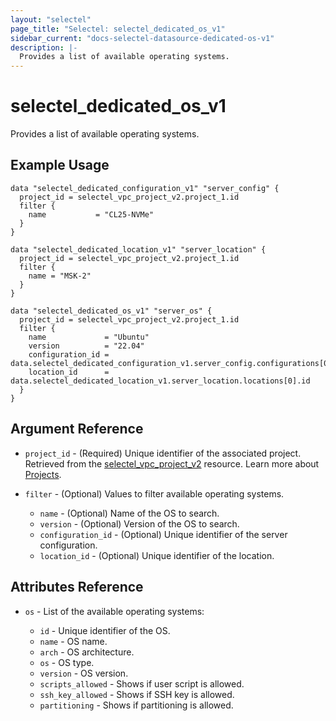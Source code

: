 ```yaml
---
layout: "selectel"
page_title: "Selectel: selectel_dedicated_os_v1"
sidebar_current: "docs-selectel-datasource-dedicated-os-v1"
description: |-
  Provides a list of available operating systems.
---
```


# selectel\_dedicated\_os\_v1

Provides a list of available operating systems.

## Example Usage

```hcl
data "selectel_dedicated_configuration_v1" "server_config" {
  project_id = selectel_vpc_project_v2.project_1.id
  filter {
    name           = "CL25-NVMe"
  }
}

data "selectel_dedicated_location_v1" "server_location" {
  project_id = selectel_vpc_project_v2.project_1.id
  filter {
    name = "MSK-2"
  }
}

data "selectel_dedicated_os_v1" "server_os" {
  project_id = selectel_vpc_project_v2.project_1.id
  filter {
    name             = "Ubuntu"
    version          = "22.04"
    configuration_id = data.selectel_dedicated_configuration_v1.server_config.configurations[0].id
    location_id      = data.selectel_dedicated_location_v1.server_location.locations[0].id
  }
}
```

## Argument Reference

* `project_id` - (Required) Unique identifier of the associated project. Retrieved from the [selectel_vpc_project_v2](https://registry.terraform.io/providers/selectel/selectel/latest/docs/resources/vpc_project_v2) resource. Learn more about [Projects](https://docs.selectel.ru/en/control-panel-actions/projects/about-projects/).

* `filter` - (Optional) Values to filter available operating systems.

    * `name` - (Optional) Name of the OS to search.
    * `version` - (Optional) Version of the OS to search.
    * `configuration_id` - (Optional) Unique identifier of the server configuration.
    * `location_id` - (Optional) Unique identifier of the location.

## Attributes Reference

* `os` - List of the available operating systems:

    * `id` - Unique identifier of the OS.
    * `name` - OS name.
    * `arch` - OS architecture.
    * `os` - OS type.
    * `version` - OS version.
    * `scripts_allowed` - Shows if user script is allowed.
    * `ssh_key_allowed` - Shows if SSH key is allowed.
    * `partitioning` - Shows if partitioning is allowed.

